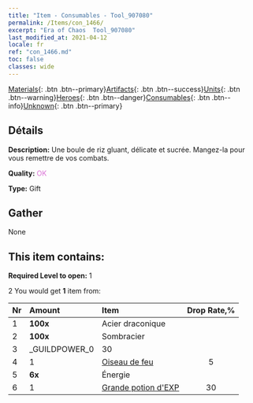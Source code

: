 ```yaml
---
title: "Item - Consumables - Tool_907080"
permalink: /Items/con_1466/
excerpt: "Era of Chaos  Tool_907080"
last_modified_at: 2021-04-12
locale: fr
ref: "con_1466.md"
toc: false
classes: wide
---
```

 [Materials](/fr/Items/){: .btn .btn--primary}[Artifacts](/fr/Items/Artifacts/){: .btn .btn--success}[Units](/fr/Items/Units/){: .btn .btn--warning}[Heroes](/fr/Items/Heroes/){: .btn .btn--danger}[Consumables](/fr/Items/Consumables/){: .btn .btn--info}[Unknown](/fr/Items/Unknown/){: .btn .btn--primary}

## Détails
 **Description:** Une boule de riz gluant, délicate et sucrée. Mangez-la pour vous remettre de vos combats.

 **Quality:** <span style="color: #DA70D6">OK</span>

 **Type:** Gift

## Gather

  None

## This item contains:

 **Required Level to open:** 1

 2 You would get **1** item  from:

  | Nr | Amount |     Item    | Drop Rate,% |
  |:---|:-------|:------------|:---------:|
  | 1 |  **100x** | Acier draconique |  | 5 | 
  | 2 |  **100x** | Sombracier |  | 10 | 
  | 3 | _GUILDPOWER_0 | 30 | 
  | 4 | 1 | [Oiseau de feu](/fr/Items/unt_268/) | 5 | 
  | 5 |  **6x** | Énergie |  | 20 | 
  | 6 | 1 | [Grande potion d'EXP](/fr/Items/con_702/) | 30 | 
